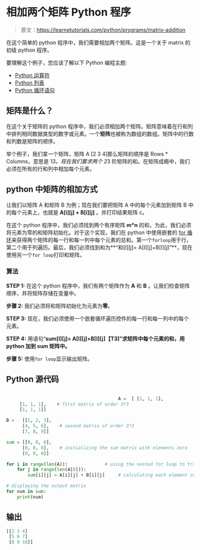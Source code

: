 # 相加两个矩阵 Python 程序

> 原文：<https://learnetutorials.com/python/programs/matrix-addition>

在这个简单的 python 程序中，我们需要相加两个矩阵。这是一个关于 matrix 的初级 python 程序。

要理解这个例子，您应该了解以下 Python 编程主题:

*   [Python 运算符](../../python/python-operators "Python operators")
*   [Python 列表](../../python/python-lists "Lists in python")
*   [Python 循环语句](../../python/python-loop-tutorials "loop in python")

## 矩阵是什么？

在这个关于矩阵的 python 程序中，我们必须相加两个矩阵。矩阵意味着在行和列中排列相同数据类型的数字或元素。一个**矩阵**也被称为数组的数组。矩阵中的行数和列数是矩阵的顺序。

举个例子，我们拿一个矩阵，矩阵 A [2 3 4]那么矩阵的顺序是 Rows * Columns，意思是 1*3。现在我们要求两个 2*3 阶矩阵的和。在矩阵成瘾中，我们必须在所有的行和列中相加每个元素。

## python 中矩阵的相加方式

让我们以矩阵 A 和矩阵 B 为例；现在我们要把矩阵 A 中的每个元素加到矩阵 B 中的每个元素上，也就是 **A[i][j] + B[i][j]** 。并打印结果矩阵 c。

在这个 python 程序中，我们必须找到两个有序矩阵 **m*n** 的和，为此，我们必须将元素为零的和矩阵初始化。对于这个实现，我们在 python 中使用嵌套的 [for 循环](../../python/python-loop-tutorials "loop structure in python")来获得两个矩阵的每一行和每一列中每个元素的总和。第一个`forloop`用于行，第二个用于列遍历。最后，我们必须找到和为**“和[I][j]= A[I][j]+B[I][j]”**，现在使用另一个`for loop`打印和矩阵。

### 算法

**STEP 1:** 在这个 python 程序中，我们有两个矩阵作为 **A** 和 **B** 。让我们检查矩阵顺序，并将矩阵存储在变量中。

**步骤 2:** 我们必须将和矩阵初始化为元素为**零**。

**STEP 3:** 现在，我们必须使用一个嵌套循环遍历控件的每一行和每一列中的每个元素。

**STEP 4:** 用语句“**sum[I][j]= A[I][j]+B[I][j]【T3]”求矩阵中每个元素的和，用 python 加到 sum 矩阵中。**

**步骤 5:** 使用`for loop`显示输出矩阵。

## Python 源代码

```py

                                          A =  [ [1, 1, 1],
     [1, 1, 1],    # first matrix of order 3*3
     [1, 1, 1]]

B =   [[1, 2, 3],
      [4, 5, 6],    # second matrix of order 3*3
      [7, 8, 9]]

sum = [[0, 0, 0],
      [0, 0, 0],    # initializing the sum matrix with elements zero
      [0, 0, 0]]

for i in range(len(A)):              # using the nested for loop to traverse through the matrix A each row and column
    for j in range(len(A[0])):
        sum[i][j] = A[i][j] + B[i][j]     # calculating each element sum of two matrix

# displaying the output matrix
for num in sum:
    print(num)

```

## 输出

```py
[[2 3 4]
 [5 6 7]
 [8 9 10]] 
```